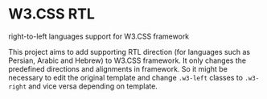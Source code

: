 W3.CSS RTL
=======
right-to-left languages support for W3.CSS framework

This project aims to add supporting RTL direction (for languages such as Persian, Arabic and Hebrew) to W3.CSS framework.
It only changes the predefined directions and alignments in framework. So it might be necessary to edit the original template and change `.w3-left` classes to `.w3-right` and vice versa depending on template.

